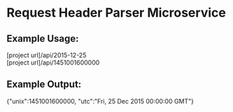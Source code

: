 # Request Header Parser Microservice

## Example Usage:
[project url]/api/2015-12-25\
[project url]/api/1451001600000
## Example Output:
{"unix":1451001600000, "utc":"Fri, 25 Dec 2015 00:00:00 GMT"}
